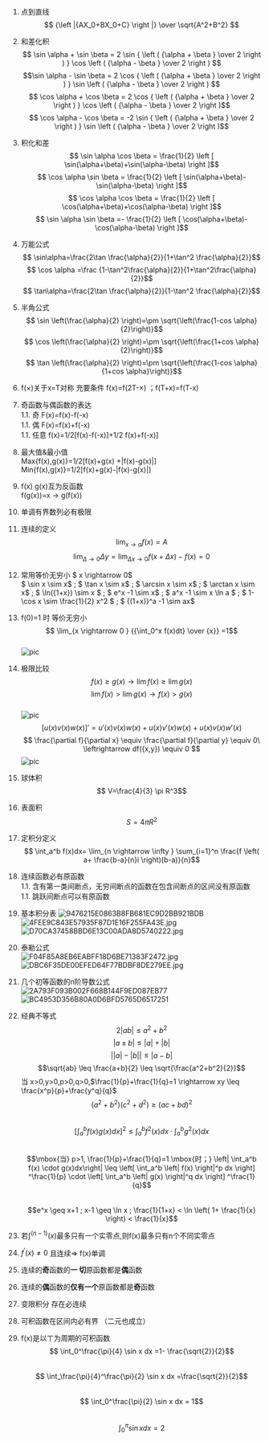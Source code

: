 
1. 点到直线
$$ {\left |{AX_0+BX_0+C} \right |} \over \sqrt{A^2+B^2} $$  
1. 和差化积  
$$ \sin \alpha + \sin \beta = 2 \sin { \left ( {\alpha + \beta } \over 2 \right ) } \cos \left ( {\alpha - \beta } \over 2 \right ) $$
$$\sin \alpha - \sin \beta = 2 \cos { \left ( {\alpha + \beta } \over 2 \right ) } \sin \left ( {\alpha - \beta } \over 2 \right ) $$
$$ \cos \alpha + \cos \beta = 2 \cos { \left ( {\alpha + \beta } \over 2 \right ) } \cos \left ( {\alpha - \beta } \over 2 \right )$$
$$ \cos \alpha - \cos \beta = -2 \sin { \left ( {\alpha + \beta } \over 2 \right ) } \sin \left ( {\alpha - \beta } \over 2 \right )$$  
1. 积化和差  
$$ \sin \alpha \cos \beta = \frac{1}{2} \left [ \sin(\alpha+\beta)+\sin(\alpha-\beta) \right ]$$
$$ \cos \alpha \sin \beta = \frac{1}{2} \left [ \sin(\alpha+\beta)-\sin(\alpha-\beta) \right ]$$
$$ \cos \alpha \cos \beta = \frac{1}{2} \left [ \cos(\alpha+\beta)+\cos(\alpha-\beta) \right ]$$
$$ \sin \alpha \sin \beta =- \frac{1}{2} \left [ \cos(\alpha+\beta)-\cos(\alpha-\beta) \right ]$$
1. 万能公式  
$$ \sin\alpha=\frac{2\tan \frac{\alpha}{2}}{1+\tan^2 \frac{\alpha}{2}}$$
$$ \cos \alpha =\frac {1-\tan^2\frac{\alpha}{2}}{1+\tan^2\frac{\alpha}{2}}$$
$$ \tan\alpha=\frac{2\tan \frac{\alpha}{2}}{1-\tan^2 \frac{\alpha}{2}}$$
1. 半角公式  
$$ \sin \left(\frac{\alpha}{2} \right)=\pm \sqrt{\left(\frac{1-cos \alpha}{2}\right)}$$
$$ \cos \left(\frac{\alpha}{2} \right)=\pm \sqrt{\left(\frac{1+cos \alpha}{2}\right)}$$
$$ \tan \left(\frac{\alpha}{2} \right)=\pm \sqrt{\left(\frac{1-cos \alpha}{1+cos \alpha}\right)}$$  
1. f(×)关于x=T对称  充要条件
f(x)=f(2T-×)  ；f(T+x)=f(T-x)

1. 奇函数与偶函数的表达  
  1.1. 奇 F(x)=f(x)-f(-x)  
  1.1. 偶 F(x)=f(x)+f(-x)  
  1.1. 任意 f(x)=1/2[f(x)-f(-x)]+1/2 f(x)+f(-x)]  
1. 最大值&最小值  
Max{f(x),g(x)}=1/2[f(x)+g(x) +|f(x)-g(x)|]  
Min{f(x),g(x)}=1/2[f(x)+g(x)-|f(x)-g(x)|]  

1. f(x)  g(x)互为反函数  
f(g(x))=x $\rightarrow$  g(f(x))  

1. 单调有界数列必有极限  
1. 连续的定义  
$$ \lim_{x\rightarrow a}f(x)=A$$
$$ \lim_{\Delta\rightarrow0}\Delta y=\lim_{\Delta x \rightarrow 0 } f(x+ \Delta x) - f(x)=0$$
1. 常用等价无穷小 $ x \rightarrow 0$  
$ \sin x \sim x$ ; $ \tan x \sim x$ ; $ \arcsin x \sim x$ ; $ \arctan x \sim x$ ; $ \ln({1+x}) \sim x $ ; $ e^x -1 \sim x$ ; $ a^x -1 \sim x \ln a $ ; $ 1-\cos x \sim \frac{1}{2} x^2 $ ; $ {(1+x)}^a -1 \sim ax$  
1. f(0)=1 时 等价无穷小
$$ \lim_{x \rightarrow 0 } {{\int_0^x f(x)dt} \over {x}} =1$$  
![pic](9345E7/9345E74D588F5883C9985F64C9B1.jpg)
1. 极限比较  
$$ f(x) \geq g(x) \rightarrow \lim f(x) \geq \lim g(x) $$
$$ \lim f(x) > \lim g(x) \rightarrow f(x) > g(x) $$  
![pic](9345E7/FA713494D7721783E05C994D3FC274D0.jpg)
$$ [u(x)v(x)w(x)]'= u'(x)v(x)w(x)+u(x)v'(x)w(x)+u(x)v(x)w'(x)$$
$$ \frac{\partial f}{\partial x} \equiv \frac{\partial f}{\partial y} \equiv 0\ \leftrightarrow df({x,y}) \equiv 0 $$
![pic](9345E7/75F34B3DC01B176842127DE457F96A09.jpg)
1. 球体积  
$$ V=\frac{4}{3} \pi R^3$$
1. 表面积  
$$ S= 4 \pi R^2$$
1. 定积分定义  
$$ \int_a^b f(x)dx= \lim_{n \rightarrow \infty } \sum_{i=1}^n \frac{f \left( a+ \frac{b-a}{n}i \right)(b-a)}{n}$$  
1. 连续函数必有原函数  
 1.1. 含有第一类间断点，无穷间断点的函数在包含间断点的区间没有原函数  
 1.1. 跳跃间断点可以有原函数
1. 基本积分表
![9476215E0863B8FB681EC9D2BB921BDB](9345E7/9476215E0863B8FB681EC9D2BB921BDB.jpg)
![4FEE9C843E57935F87D1E16F255FA43E.jpg](9345E7/4FEE9C843E57935F87D1E16F255FA43E.jpg)
![D70CA37458BBD6E13C00ADA8D5740222.jpg](9345E7/D70CA37458BBD6E13C00ADA8D5740222.jpg)
1. 泰勒公式  
![F04F85A8EB6EABFF18D6BE71383F2472.jpg](9345E7/F04F85A8EB6EABFF18D6BE71383F2472.jpg)
![DBC6F35DE00EFED64F77BDBF8DE279EE.jpg](9345E7/DBC6F35DE00EFED64F77BDBF8DE279EE.jpg)
1. 几个初等函数的n阶导数公式  
![2A793F093B002F668B144F9ED087EB77](9345E7/2A793F093B002F668B144F9ED087EB77.jpg)
![BC4953D356B80A0D6BFD5765D6517251](9345E7/BC4953D356B80A0D6BFD5765D6517251.jpg)
1. 经典不等式  
$$ 2\left| ab \right| \leq a^2+b^2$$
$$ \left| a \pm b \right| \leq |a|+|b|$$
$$ \left| |a| - |b| \right| \leq |a-b|$$
$$\sqrt{ab} \leq \frac{a+b}{2} \leq \sqrt{\frac{a^2+b^2}{2}}$$
当 x>0,y>0,p>0,q>0,$\frac{1}{p}+\frac{1}{q}=1 \rightarrow xy \leq \frac{x^p}{p}+\frac{y^q}{q}$  
$$(a^2+b^2)(c^2+d^2) \geq (ac+bd)^2$$  
$$ [\int_a^b f(x)g(x)dx]^2 \leq \int_a^b f^2(x)dx\cdot \int_a^b g^2(x)dx$$  
$$\mbox{当} p>1, \frac{1}{p}+\frac{1}{q}=1 \mbox{时；} \left| \int_a^b f(x) \cdot g(x)dx\right| \leq \left[ \int_a^b \left| f(x) \right|^p dx \right] ^\frac{1}{p} \cdot \left[ \int_a^b \left| g(x) \right|^q dx \right] ^\frac{1}{q}$$  
$$e^x \geq x+1 ; x-1 \geq \ln x ; \frac{1}{1+x} < \ln \left( 1+ \frac{1}{x} \right) < \frac{1}{x}$$  

1. 若$\int^{(n−1)}(x)$最多只有一个实零点,则f(x)最多只有n个不同实零点
1. $f^′(x)≠0$ 且连续⇒ f(x)单调  
1. 连续的**奇**函数的**一  切**原函数都是**偶**函数
1. 连续的**偶**函数的**仅有一个**原函数都是**奇**函数  
1. 变限积分 存在必连续  
1. 可积函数在区间内必有界 （二元也成立）  
1. f(x)是以ㄒ为周期的可积函数  
$$ \int_0^\frac{\pi}{4} \sin x dx =1- \frac{\sqrt{2}}{2}$$  
$$ \int_\frac{\pi}{4}^\frac{\pi}{2} \sin x dx =\frac{\sqrt{2}}{2}$$  
$$ \int_0^\frac{\pi}{2} \sin x dx = 1$$  
$$ \int_0^\pi \sin x dx =2$$
